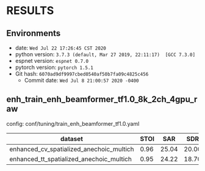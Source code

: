 <!-- Generated by ./scripts/utils/show_enh_score.sh -->
# RESULTS
## Environments
- date: `Wed Jul 22 17:26:45 CST 2020`
- python version: `3.7.3 (default, Mar 27 2019, 22:11:17)  [GCC 7.3.0]`
- espnet version: `espnet 0.7.0`
- pytorch version: `pytorch 1.5.1`
- Git hash: `6070ad9df9997cbed0540af50b7fa09c4825c456`
  - Commit date: `Wed Jul 8 21:00:57 2020 -0400`


## enh_train_enh_beamformer_tf1.0_8k_2ch_4gpu_raw

config: conf/tuning/train_enh_beamformer_tf1.0.yaml

|dataset|STOI|SAR|SDR|SIR|
|---|---|---|---|---|
|enhanced_cv_spatialized_anechoic_multich|0.96|25.04|20.00|22.25|
|enhanced_tt_spatialized_anechoic_multich|0.95|24.22|18.70|20.81|
